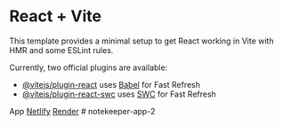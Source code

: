# React + Vite

This template provides a minimal setup to get React working in Vite with HMR and some ESLint rules.

Currently, two official plugins are available:

- [@vitejs/plugin-react](https://github.com/vitejs/vite-plugin-react/blob/main/packages/plugin-react/README.md) uses [Babel](https://babeljs.io/) for Fast Refresh
- [@vitejs/plugin-react-swc](https://github.com/vitejs/vite-plugin-react-swc) uses [SWC](https://swc.rs/) for Fast Refresh


App
[Netlify](https://notekeeperapp-aguacate.netlify.app)
[Render](https://notekeeper-api-1.onrender.com/notes)
#   n o t e k e e p e r - a p p - 2  
 